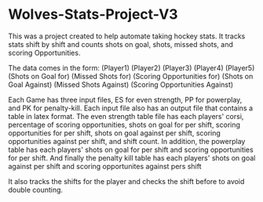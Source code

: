 # Wolves-Stats-Project-V3

This was a project created to help automate taking hockey stats. It tracks stats shift by shift and counts shots on goal, shots, missed shots, and scoring Opportunities.

The data comes in the form:
(Player1) (Player2) (Player3) (Player4) (Player5) (Shots on Goal for) (Missed Shots for) (Scoring Opportunities for) (Shots on Goal Against) (Missed Shots Against) (Scoring Opportunities Against)

Each Game has three input files, ES for even strength, PP for powerplay, and PK for penalty-kill.  Each input file also has an output file that contains a table in latex format. The even strength table file has each players' corsi, percentage of scoring opportunities, shots on goal for per shift, scoring opportunities for per shift, shots on goal against per shift, scoring opportunities against per shift, and shift count. In addition, the powerplay table has each players' shots on goal for per shift and scoring opportunities for per shift. And finally the penalty kill table has each players' shots on goal against per shift and scoring opportunites against pers shift


It also tracks the shifts for the player and checks the shift before to avoid double counting. 


